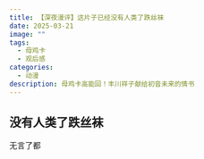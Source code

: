```yaml
---
title: 【深夜漫评】这片子已经没有人类了跌丝袜
date: 2025-03-21
image: ""
tags:
  - 母鸡卡
  - 观后感
categories:
  - 动漫
description: 母鸡卡高能回！丰川祥子献给初音未来的情书
---
```

## 没有人类了跌丝袜

无言了都
